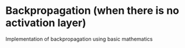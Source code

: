 # Backpropagation (when there is no activation layer)
Implementation of backpropagation using basic mathematics
